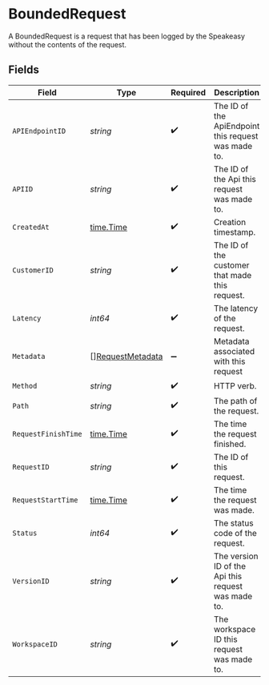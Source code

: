 # BoundedRequest

A BoundedRequest is a request that has been logged by the Speakeasy without the contents of the request.


## Fields

| Field                                                       | Type                                                        | Required                                                    | Description                                                 |
| ----------------------------------------------------------- | ----------------------------------------------------------- | ----------------------------------------------------------- | ----------------------------------------------------------- |
| `APIEndpointID`                                             | *string*                                                    | :heavy_check_mark:                                          | The ID of the ApiEndpoint this request was made to.         |
| `APIID`                                                     | *string*                                                    | :heavy_check_mark:                                          | The ID of the Api this request was made to.                 |
| `CreatedAt`                                                 | [time.Time](https://pkg.go.dev/time#Time)                   | :heavy_check_mark:                                          | Creation timestamp.                                         |
| `CustomerID`                                                | *string*                                                    | :heavy_check_mark:                                          | The ID of the customer that made this request.              |
| `Latency`                                                   | *int64*                                                     | :heavy_check_mark:                                          | The latency of the request.                                 |
| `Metadata`                                                  | [][RequestMetadata](../../models/shared/requestmetadata.md) | :heavy_minus_sign:                                          | Metadata associated with this request                       |
| `Method`                                                    | *string*                                                    | :heavy_check_mark:                                          | HTTP verb.                                                  |
| `Path`                                                      | *string*                                                    | :heavy_check_mark:                                          | The path of the request.                                    |
| `RequestFinishTime`                                         | [time.Time](https://pkg.go.dev/time#Time)                   | :heavy_check_mark:                                          | The time the request finished.                              |
| `RequestID`                                                 | *string*                                                    | :heavy_check_mark:                                          | The ID of this request.                                     |
| `RequestStartTime`                                          | [time.Time](https://pkg.go.dev/time#Time)                   | :heavy_check_mark:                                          | The time the request was made.                              |
| `Status`                                                    | *int64*                                                     | :heavy_check_mark:                                          | The status code of the request.                             |
| `VersionID`                                                 | *string*                                                    | :heavy_check_mark:                                          | The version ID of the Api this request was made to.         |
| `WorkspaceID`                                               | *string*                                                    | :heavy_check_mark:                                          | The workspace ID this request was made to.                  |